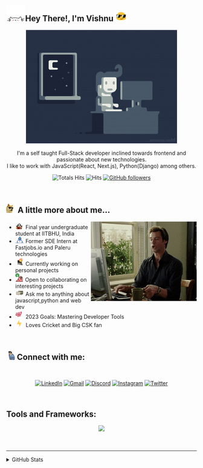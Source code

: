 ## <img src="assets/happycat.webp" width="50">Hey There!, I'm Vishnu <img src="assets/blob-sunglasses.gif" width="30"/>

<div align="center">
<img style="margin:auto" align="center" src="assets/night-code.gif" width="400"><br/><br/>
I'm a self taught Full-Stack developer inclined towards frontend and passionate about new technologies.<br/> I like to work with JavaScript(React, Next.js), Python(Django) among others.

![Totals Hits](https://komarev.com/ghpvc/?username=vishnu-sagubandi&style=flat&color=orange&label=PROFILE+VIEWS)
![Hits](https://hits.seeyoufarm.com/api/count/incr/badge.svg?url=https%3A%2F%2Fgithub.com%2Fvishnu-sagubandi&count_bg=%2379C83D&title_bg=%23555555&icon=mediafire.svg&icon_color=%23E7E7E7&title=HITS&edge_flat=false)
[![GitHub followers](https://img.shields.io/github/followers/vishnu-sagubandi?label=Follow&style=social)](https://github.com/vishnu-sagubandi/?tab=follow)

</div>
<br>

<div>

## <img src="assets/cool-doge.gif" width="25"> A little more about me...

<div>
<img align='right' src="assets/coffee.gif">

- <img src="assets/reading_pirate.gif" width="23"> Final year undergraduate student at IITBHU, India
- <img src="assets/Developer.gif" width="23"> Former SDE Intern at Fastjobs.io and Paleru technologies
- <img src="assets/computer-fire.gif" width="23"> Currently working on personal projects
- <img src="assets/open_source_parrot.gif" width="22"> Open to collaborating on interesting projects
- <img src="assets/message.gif" width="23"> Ask me to anything about javascript,python and web dev
- <img src="assets/2023_intensifies.gif" width="23"> 2023 Goals: Mastering Developer Tools
- &nbsp;<img src="assets/lightning.gif" width="12" >&nbsp;&nbsp;&nbsp;Loves Cricket and Big CSK fan</div>
</div>

<br>

## <img src="assets/dance_vibe.gif" width="23"> Connect with me:

<br>
<div align="center">

[![LinkedIn](https://img.shields.io/badge/linkedin-%230077B5.svg?style=for-the-badge&logo=linkedin&logoColor=white)](https://www.linkedin.com/in/vishnu-murthy-sagubandi-72022a191/)
[![Gmail](https://img.shields.io/badge/Gmail-D14836?style=for-the-badge&logo=gmail&logoColor=white)](mailto:vsagubandi007@gmail.com)
[![Discord](https://img.shields.io/badge/Discord-%235865F2.svg?style=for-the-badge&logo=discord&logoColor=white)](https://discord.gg/wuwkHwDw)
[![Instagram](https://img.shields.io/badge/Instagram-%23E4405F.svg?style=for-the-badge&logo=Instagram&logoColor=white)](https://www.instagram.com/vishnu_107/)
[![Twitter](https://img.shields.io/badge/Twitter-%231DA1F2.svg?style=for-the-badge&logo=Twitter&logoColor=white)](https://twitter.com/Vishnu80305467)

</div>

<br />

## Tools and Frameworks:

<div align="center">
<img src="https://skillicons.dev/icons?i=js,py,html,css,django,py,nodejs,react,nextjs,redux,sass,tailwind,sqlite,java,jest,jquery,c,cpp,d3,matlab,netlify,postgres,git,github,githubactions,gitlab,heroku,vscode&perline=7"/>
</div>

<br />
<br />

---

<details>
  <summary>GitHub Stats</summary>
  <br />

  <img align="left" alt="Vishnu's GitHub Stats" src="https://github-readme-stats.vercel.app/api?username=vishnu-sagubandi&count_private=true&theme=highcontrast&show_icons=true" />
  <img alt="Vishnu's GitHub Stats" src="https://github-readme-stats.vercel.app/api/top-langs/?username=vishnu-sagubandi&layout=compact&theme=highcontrast" />

</details>

[website]: https://github.com/vishnu-sagubandi/
[twitter]: https://twitter.com/Vishnu80305467
[instagram]: https://www.instagram.com/vishnu-sagubandi/
[linkedin]: https://www.linkedin.com/in/vishnu-murthy-sagubandi-72022a191/
[facebook]: https://www.facebook.com/vishnu.sagubandi/
